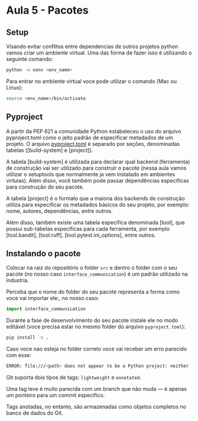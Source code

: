 # Aula 5 - Pacotes


## Setup

Visando evitar conflitos  entre dependencias de outros projetos python vamos criar um ambiente virtual. Uma das forma de fazer isso é utilizando o seguinte comando:

```bash
python -m venv <env_name>
```

Para entrar no ambiente virtual voce pode utilizar o comando (Mac ou Linux): 

```bash
source <env_name>/bin/activate
```

## Pyproject

A partir da PEP 621 a comunidade Python estabeleceu o uso do arquivo pyproject.toml como o jeito padrão de especificar metadados de um projeto. O arquivo [pyproject.toml](src/pyproject.toml) é separado por seções, denominadas tabelas ([build-system] e [project]).

A tabela [build-system] é utilizada para declarar qual backend (ferramenta) de construção vai ser utilizado para construir o pacote (nessa aula vamos utilizar o setuptools que normalmente ja vem instalado em ambientes virtuias). Além disso, você também pode passar dependências específicas para construção do seu pacote.

A tabela [project] é o formato que a maioria dos backends de construção utiliza para especificar os metadados básicos do seu projeto, por exemplo: nome, autores, dependências, entre outros.

Além disso, também existe uma tabela específica denominada [tool], que possui sub-tabelas específicas para cada ferramenta, por exemplo [tool.bandit], [tool.ruff], [tool.pytest.ini_options], entre outros.

## Instalando o pacote

Colocar na raiz do repositório o folder ```src``` e dentro o folder com o seu pacote (no nosso caso ```interface_communication```) é um padrão utilizado na industria.

Perceba que o nome do folder do seu pacote representa a forma como voce vai importar ele:, no nosso caso:

```python
import interface_communication
```

Durante a fase de desenvolvimento do seu pacote instale ele no modo editável (voce precisa estar no mesmo folder do arquivo ```pyproject.toml```):
```bash
pip install -e .
```

Caso voce nao esteja no folder correto voce vai receber um erro parecido com esse:
```bash
ERROR: file:///<path> does not appear to be a Python project: neither 'setup.py' nor 'pyproject.toml' found.
```




Git suporta dois tipos de tags: ```lightweight``` e ```annotated```.

Uma tag leve é muito parecida com um branch que não muda — é apenas um ponteiro para um commit específico.

Tags anotadas, no entanto, são armazenadas como objetos completos no banco de dados do Git.

```